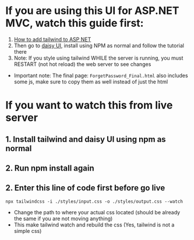 # If you are using this UI for ASP.NET MVC, watch this guide first:

1. [How to add tailwind to ASP NET](https://github.com/angeldev96/tailwind-aspdotnet)
2. Then go to [daisy UI](https://daisyui.com/docs/install/), install using NPM as normal and follow the tutorial there
3. Note: If you style using tailwind WHILE the server is running, you must RESTART (not hot reload) the web server to see changes

- Important note: The final page: `ForgetPassword_Final.html` also includes some js, make sure to copy them as well instead of just the html

# If you want to watch this from live server

## 1. Install tailwind and daisy UI using npm as normal

## 2. Run npm install again

## 2. Enter this line of code first before go live

`npx tailwindcss -i ./styles/input.css -o ./styles/output.css --watch`

- Change the path to where your actual css located (should be already the same if you are not moving anything)
- This make tailwind watch and rebuild the css (Yes, tailwind is not a simple css)
